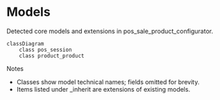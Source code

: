 # Models

Detected core models and extensions in pos_sale_product_configurator.

```mermaid
classDiagram
    class pos_session
    class product_product
```

Notes
- Classes show model technical names; fields omitted for brevity.
- Items listed under _inherit are extensions of existing models.
